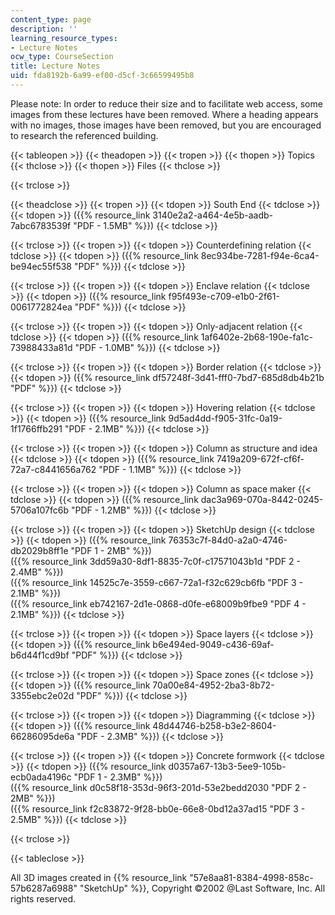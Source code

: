 ```yaml
---
content_type: page
description: ''
learning_resource_types:
- Lecture Notes
ocw_type: CourseSection
title: Lecture Notes
uid: fda8192b-6a99-ef00-d5cf-3c66599495b8
---
```


Please note: In order to reduce their size and to facilitate web access, some images from these lectures have been removed. Where a heading appears with no images, those images have been removed, but you are encouraged to research the referenced building.

{{< tableopen >}}
{{< theadopen >}}
{{< tropen >}}
{{< thopen >}}
Topics
{{< thclose >}}
{{< thopen >}}
Files
{{< thclose >}}

{{< trclose >}}

{{< theadclose >}}
{{< tropen >}}
{{< tdopen >}}
South End
{{< tdclose >}}
{{< tdopen >}}
({{% resource_link 3140e2a2-a464-4e5b-aadb-7abc6783539f "PDF - 1.5MB" %}})
{{< tdclose >}}

{{< trclose >}}
{{< tropen >}}
{{< tdopen >}}
Counterdefining relation
{{< tdclose >}}
{{< tdopen >}}
({{% resource_link 8ec934be-7281-f94e-6ca4-be94ec55f538 "PDF" %}})
{{< tdclose >}}

{{< trclose >}}
{{< tropen >}}
{{< tdopen >}}
Enclave relation
{{< tdclose >}}
{{< tdopen >}}
({{% resource_link f95f493e-c709-e1b0-2f61-0061772824ea "PDF" %}})
{{< tdclose >}}

{{< trclose >}}
{{< tropen >}}
{{< tdopen >}}
Only-adjacent relation
{{< tdclose >}}
{{< tdopen >}}
({{% resource_link 1af6402e-2b68-190e-fa1c-73988433a81d "PDF - 1.0MB" %}})
{{< tdclose >}}

{{< trclose >}}
{{< tropen >}}
{{< tdopen >}}
Border relation
{{< tdclose >}}
{{< tdopen >}}
({{% resource_link df57248f-3d41-fff0-7bd7-685d8db4b21b "PDF" %}})
{{< tdclose >}}

{{< trclose >}}
{{< tropen >}}
{{< tdopen >}}
Hovering relation
{{< tdclose >}}
{{< tdopen >}}
({{% resource_link 9d5ad4dd-f905-31fc-0a19-1f1766ffb291 "PDF - 2.1MB" %}})
{{< tdclose >}}

{{< trclose >}}
{{< tropen >}}
{{< tdopen >}}
Column as structure and idea
{{< tdclose >}}
{{< tdopen >}}
({{% resource_link 7419a209-672f-cf6f-72a7-c8441656a762 "PDF - 1.1MB" %}})
{{< tdclose >}}

{{< trclose >}}
{{< tropen >}}
{{< tdopen >}}
Column as space maker
{{< tdclose >}}
{{< tdopen >}}
({{% resource_link dac3a969-070a-8442-0245-5706a107fc6b "PDF - 1.2MB" %}})
{{< tdclose >}}

{{< trclose >}}
{{< tropen >}}
{{< tdopen >}}
SketchUp design
{{< tdclose >}}
{{< tdopen >}}
({{% resource_link 76353c7f-84d0-a2a0-4746-db2029b8ff1e "PDF 1 - 2MB" %}})  
({{% resource_link 3dd59a30-8df1-8835-7c0f-c17571043b1d "PDF 2 - 2.4MB" %}})  
({{% resource_link 14525c7e-3559-c667-72a1-f32c629cb6fb "PDF 3 - 2.1MB" %}})  
({{% resource_link eb742167-2d1e-0868-d0fe-e68009b9fbe9 "PDF 4 - 2.1MB" %}})
{{< tdclose >}}

{{< trclose >}}
{{< tropen >}}
{{< tdopen >}}
Space layers
{{< tdclose >}}
{{< tdopen >}}
({{% resource_link b6e494ed-9049-c436-69af-b6d44f1cd9bf "PDF" %}})
{{< tdclose >}}

{{< trclose >}}
{{< tropen >}}
{{< tdopen >}}
Space zones
{{< tdclose >}}
{{< tdopen >}}
({{% resource_link 70a00e84-4952-2ba3-8b72-3355ebc2e02d "PDF" %}})
{{< tdclose >}}

{{< trclose >}}
{{< tropen >}}
{{< tdopen >}}
Diagramming
{{< tdclose >}}
{{< tdopen >}}
({{% resource_link 48d44746-b258-b3e2-8604-66286095de6a "PDF - 2.3MB" %}})
{{< tdclose >}}

{{< trclose >}}
{{< tropen >}}
{{< tdopen >}}
Concrete formwork
{{< tdclose >}}
{{< tdopen >}}
({{% resource_link d0357a67-13b3-5ee9-105b-ecb0ada4196c "PDF 1 - 2.3MB" %}})  
({{% resource_link d0c58f18-353d-96f3-201d-53e2bedd2030 "PDF 2 - 2MB" %}})  
({{% resource_link f2c83872-9f28-bb0e-66e8-0bd12a37ad15 "PDF 3 - 2.5MB" %}})
{{< tdclose >}}

{{< trclose >}}

{{< tableclose >}}

All 3D images created in {{% resource_link "57e8aa81-8384-4998-858c-57b6287a6988" "SketchUp" %}}, Copyright ©2002 @Last Software, Inc. All rights reserved.